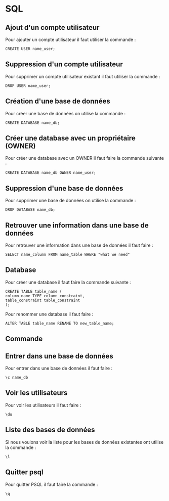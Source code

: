 # SQL

## Ajout d'un compte utilisateur 

Pour ajouter un compte utilisateur il faut utiliser la commande :
```
CREATE USER name_user;
```

## Suppression d'un compte utilisateur 

Pour supprimer un compte utilisateur existant il faut utiliser la commande : 
```
DROP USER name_user;
```

## Création d'une base de données 

Pour créer une base de données on utilise la commande : 
```
CREATE DATABASE name_db;
```

## Créer une database avec un propriétaire (OWNER)  

Pour créer une database avec un OWNER il faut faire la commande suivante :
```
CREATE DATABASE name_db OWNER name_user;
```

## Suppression d'une base de données 

Pour supprimer une base de données on utilise la commande : 
```
DROP DATABASE name_db;
```

## Retrouver une information dans une base de données 

Pour retrouver une information dans une base de données il faut faire : 
```
SELECT name_column FROM name_table WHERE "what we need"
```

## Database 

Pour créer une database il faut faire la commande suivante : 
```
CREATE TABLE table_name (
column_name TYPE column_constraint,
table_constraint table_constraint
);
```

Pour renommer une database il faut faire :
```
ALTER TABLE table_name RENAME TO new_table_name;
```

## Commande 

## Entrer dans une base de données 

Pour entrer dans une base de données il faut faire : 
```
\c name_db
```

## Voir les utilisateurs 

Pour voir les utilisateurs il faut faire : 
```
\du
```
## Liste des bases de données

Si nous voulons voir la liste pour les bases de données existantes ont utilise la commande : 
```
\l
```

## Quitter psql

Pour quitter PSQL il faut faire la commande : 
```
\q
```